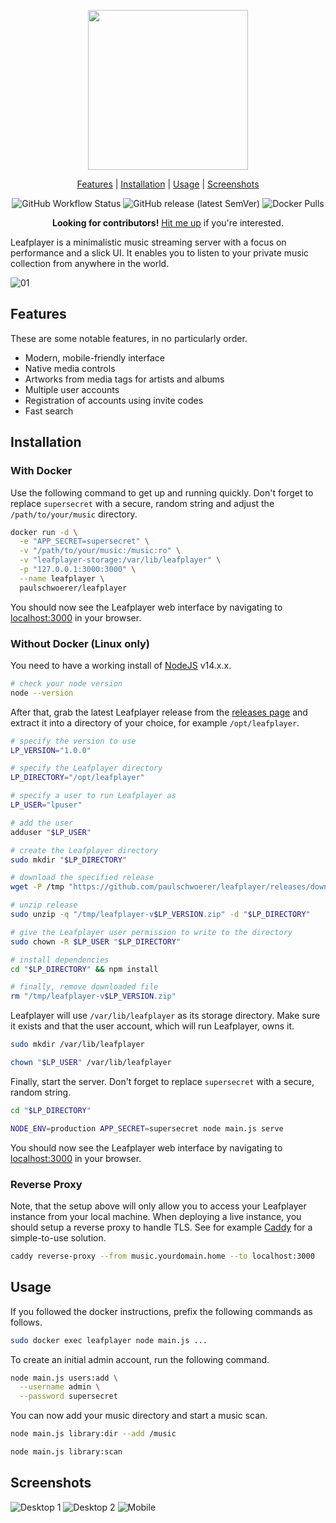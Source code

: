 <p align="center"><img width="256"src="https://user-images.githubusercontent.com/22923578/137105016-a7402b45-8e82-44d7-acff-84fc875c6212.png"></p>

<p align="center">
    <a href="#features">Features</a> | 
    <a href="#installation">Installation</a> | 
    <a href="#usage">Usage</a> | 
    <a href="#screenshots">Screenshots</a>
</p>

<p align="center">
  <img alt="GitHub Workflow Status" src="https://img.shields.io/github/workflow/status/paulschwoerer/leafplayer/build">
  <img alt="GitHub release (latest SemVer)" src="https://img.shields.io/github/v/release/paulschwoerer/leafplayer">
  <img alt="Docker Pulls" src="https://img.shields.io/docker/pulls/paulschwoerer/leafplayer">
</p>



<p align="center"><b>Looking for contributors!</b> <a href="mailto:hello@paulschwoerer.de">Hit me up</a> if you're interested.</p>

Leafplayer is a minimalistic music streaming server with a focus on performance and a slick UI. It enables you to listen to your private music collection from anywhere in the world.

![01](https://user-images.githubusercontent.com/22923578/115007130-f579e480-9ea9-11eb-9eca-70684a38949a.jpg)

## Features

These are some notable features, in no particularly order.

* Modern, mobile-friendly interface
* Native media controls
* Artworks from media tags for artists and albums  
* Multiple user accounts
* Registration of accounts using invite codes
* Fast search

## Installation

### With Docker

Use the following command to get up and running quickly. Don't forget to replace `supersecret` with a secure, random string and adjust the `/path/to/your/music` directory.

```sh
docker run -d \
  -e "APP_SECRET=supersecret" \
  -v "/path/to/your/music:/music:ro" \
  -v "leafplayer-storage:/var/lib/leafplayer" \
  -p "127.0.0.1:3000:3000" \
  --name leafplayer \
  paulschwoerer/leafplayer
```

You should now see the Leafplayer web interface by navigating to [localhost:3000](http://localhost:3000) in your browser.

### Without Docker (Linux only)

You need to have a working install of [NodeJS](https://nodejs.org/en/download/) v14.x.x.

```sh
# check your node version
node --version
```

After that, grab the latest Leafplayer release from the [releases page](https://github.com/paulschwoerer/leafplayer/releases) and extract it into a directory of your choice, for example `/opt/leafplayer`.

```sh
# specify the version to use
LP_VERSION="1.0.0"

# specify the Leafplayer directory
LP_DIRECTORY="/opt/leafplayer"

# specify a user to run Leafplayer as
LP_USER="lpuser"

# add the user
adduser "$LP_USER"

# create the Leafplayer directory
sudo mkdir "$LP_DIRECTORY"

# download the specified release
wget -P /tmp "https://github.com/paulschwoerer/leafplayer/releases/download/v$LP_VERSION/leafplayer-v$LP_VERSION.zip"

# unzip release
sudo unzip -q "/tmp/leafplayer-v$LP_VERSION.zip" -d "$LP_DIRECTORY"

# give the Leafplayer user permission to write to the directory
sudo chown -R $LP_USER "$LP_DIRECTORY"

# install dependencies
cd "$LP_DIRECTORY" && npm install

# finally, remove downloaded file
rm "/tmp/leafplayer-v$LP_VERSION.zip"
```

Leafplayer will use `/var/lib/leafplayer` as its storage directory. Make sure it exists and that the user account, which will run Leafplayer, owns it.

```sh
sudo mkdir /var/lib/leafplayer

chown "$LP_USER" /var/lib/leafplayer
```

Finally, start the server. Don't forget to replace `supersecret` with a secure, random string.

```sh
cd "$LP_DIRECTORY"

NODE_ENV=production APP_SECRET=supersecret node main.js serve
```

You should now see the Leafplayer web interface by navigating to [localhost:3000](http://localhost:3000) in your browser.

### Reverse Proxy

Note, that the setup above will only allow you to access your Leafplayer instance from your local machine. When deploying a live instance, you should setup a reverse proxy to handle TLS. See for example [Caddy](https://caddyserver.com/) for a simple-to-use solution.

```sh
caddy reverse-proxy --from music.yourdomain.home --to localhost:3000
```

## Usage

If you followed the docker instructions, prefix the following commands as follows.

```sh
sudo docker exec leafplayer node main.js ...
```

To create an initial admin account, run the following command.

```sh
node main.js users:add \
  --username admin \
  --password supersecret
```

You can now add your music directory and start a music scan.

```sh
node main.js library:dir --add /music

node main.js library:scan
```

## Screenshots

![Desktop 1](https://user-images.githubusercontent.com/22923578/115007273-17736700-9eaa-11eb-91bf-0d3b58c47213.jpg)
![Desktop 2](https://user-images.githubusercontent.com/22923578/115007279-180bfd80-9eaa-11eb-8cda-f963dd43810f.jpg)
![Mobile](https://user-images.githubusercontent.com/22923578/137108444-ef15701c-0e1e-4177-a9c5-fba3216b9db0.jpg)

